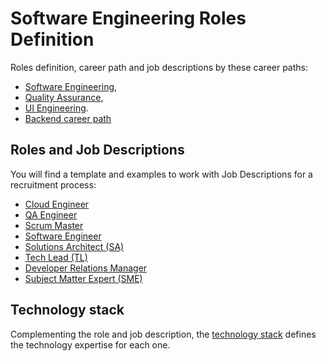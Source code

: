 # Software Engineering Roles Definition

Roles definition, career path and job descriptions by these career paths:

- [Software Engineering](./swe-competency-matrix.md),
- [Quality Assurance](./qa-competency-matrix.md),
- [UI Engineering](./ui-competency-matrix.md).
- [Backend career path](./backend-competency-matrix.md)

## Roles and Job Descriptions

You will find a template and examples to work with Job Descriptions for a recruitment process:

- [Cloud Engineer](./job_descriptions/cloud_engineer.md)
- [QA Engineer](./job_descriptions/qa_engineer.md)
- [Scrum Master](./job_descriptions/scrum_master.md)
- [Software Engineer](./job_descriptions/software_engineer.md)
- [Solutions Architect (SA)](./job_descriptions/solution_architect.md)
- [Tech Lead (TL)](./job_descriptions/tech_lead.md)
- [Developer Relations Manager](./job_descriptions/devrel.md)
- [Subject Matter Expert (SME)](./job_descriptions/subject_matter_expert.md)

## Technology stack

Complementing the role and job description, the [technology stack](./technology_stack.md) defines the technology expertise for each one.
